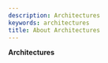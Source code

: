 ```yaml
---
description: Architectures
keywords: architectures
title: About Architectures
---
```


**Architectures**
